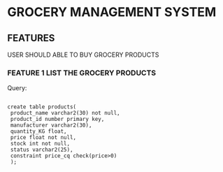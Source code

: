 # GROCERY MANAGEMENT SYSTEM

## FEATURES
  USER SHOULD ABLE TO BUY GROCERY PRODUCTS
### FEATURE 1 LIST THE GROCERY PRODUCTS
Query:

```

create table products(
 product_name varchar2(30) not null,
 product_id number primary key,
 manufacturer varchar2(30),
 quantity_KG float,
 price float not null,
 stock int not null,
 status varchar2(25),
 constraint price_cq check(price>0)
 );
  
  
  ```
